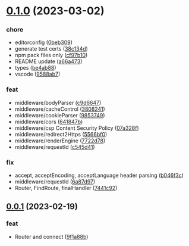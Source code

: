 # [0.1.0](https://github.com/commenthol/veloze/compare/v0.0.1...v0.1.0) (2023-03-02)


### chore

* editorconfig ([0beb309](https://github.com/commenthol/veloze/commit/0beb30926b1f329e80e8bc112f51f89e62e634b1))
* generate test certs ([38c134d](https://github.com/commenthol/veloze/commit/38c134d94bdb4a349f3b22ee3897d91782c75764))
* npm pack files only ([cf97b10](https://github.com/commenthol/veloze/commit/cf97b104644a42c67a2e03fcb77b1d31f32e8173))
* README update ([a66a473](https://github.com/commenthol/veloze/commit/a66a47327c0cfe5eb187282c02df7da147b655dd))
* types ([be4ab88](https://github.com/commenthol/veloze/commit/be4ab88d8710044362a32dd5218285ec5151492c))
* vscode ([9588ab7](https://github.com/commenthol/veloze/commit/9588ab7a27466e82fb9734cbf5ee356967afc54a))

### feat

* middleware/bodyParser ([c9d6647](https://github.com/commenthol/veloze/commit/c9d664766208ea0030468a344c36512680334189))
* middleware/cacheControl ([3808241](https://github.com/commenthol/veloze/commit/3808241ed74060d00dceb596f7737b7e2bca886c))
* middleware/cookieParser ([9853749](https://github.com/commenthol/veloze/commit/985374902c6606117f5b34bd4ed600a18fde3f6d))
* middleware/cors ([641847b](https://github.com/commenthol/veloze/commit/641847b27b1c5adc2fb7a64a68186b753c8315f6))
* middleware/csp Content Security Policy ([07a328f](https://github.com/commenthol/veloze/commit/07a328f2e5f1d48b97251acc307116952f35ec6a))
* middleware/redirect2Https ([5566bf0](https://github.com/commenthol/veloze/commit/5566bf0089cdebf494d46162b64433bf24c90277))
* middleware/renderEngine ([7722d78](https://github.com/commenthol/veloze/commit/7722d78b667ac32da46e29b8626294e958076825))
* middleware/requestId ([c545d41](https://github.com/commenthol/veloze/commit/c545d41fd8068977975e6238fa2452e9425de4cf))

### fix

* accept, acceptEncoding, acceptLanguage header parsing ([b046f3c](https://github.com/commenthol/veloze/commit/b046f3c344ecb997be58fdf34c8e25a0c158bc08))
* middleware/requestId ([6a87d97](https://github.com/commenthol/veloze/commit/6a87d978f154df8e337a0d87c6e94e752d9449cd))
* Router, FindRoute, finalHandler ([7441c92](https://github.com/commenthol/veloze/commit/7441c9277d9d911d4c980a26f21142ad10d6c942))



## [0.0.1](https://github.com/commenthol/veloze/compare/9f1a88b3ea78e0fd8057752543aba6ebe745487f...v0.0.1) (2023-02-19)


### feat

* Router and connect ([9f1a88b](https://github.com/commenthol/veloze/commit/9f1a88b3ea78e0fd8057752543aba6ebe745487f))



